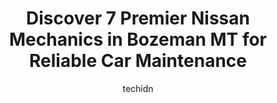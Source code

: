 ---
layout: ampstory
image: https://images.unsplash.com/photo-1630381797319-9bd529abd85a?ixlib=rb-4.0.3&ixid=MnwxMjA3fDB8MHxwaG90by1wYWdlfHx8fGVufDB8fHx8&auto=format&fit=crop&w=640&h=853&q=80
author: techidn
featured: false
description: Searching for the finest Nissan Mechanic in Bozeman MT, USA? Look no further than the 7 best Nissan Mechanic in the area, where youll find a team of highly qualified professionals ready to 
title: Discover 7 Premier Nissan Mechanics in Bozeman MT for Reliable Car Maintenance
cover:
   title: Discover 7 Premier Nissan Mechanics in Bozeman MT for Reliable Car Maintenance
   subtitle: Rickpate
   background: https://images.unsplash.com/photo-1630381797319-9bd529abd85a?ixlib=rb-4.0.3&ixid=MnwxMjA3fDB8MHxwaG90by1wYWdlfHx8fGVufDB8fHx8&auto=format&fit=crop&w=640&h=853&q=80

pages: 
 - layout: thirds
   top: <h1>#1 Toms Alignment Center, Inc.</h1>
   bottom: "<p>I was able to get into the shop within a day of calling and talking about my car issues. And within 3 days my car was up and running again! Tj was a big help through the </p>"
   background: https://www.knot35.com/toplist/wp-content/uploads/2023/06/best-nissan-mechanic-1-in-bozeman-mt-1685841747.jpeg
   backgroundblur: true
 - layout: thirds
   top: <h1>#2 Bozeman Community Auto</h1>
   bottom: "<p>705 Bridger Dr Suite B, Bozeman, MT 59715, United States</p>"
   background: https://www.knot35.com/toplist/wp-content/uploads/2023/06/best-nissan-mechanic-2-in-bozeman-mt-1685841747.jpeg
   cta:
      link: https://www.knot35.com/toplist/discover-7-premier-nissan-mechanics-in-bozeman-mt-for-reliable-car-maintenance/
      text: Discover 7 Premier Nissan Mechanics in Bozeman MT for Reliable Car Maintenance
 - layout: thirds
   top: <h1>#3 Farr Automotive Specialists</h1>
   bottom: "<p>707 N 5th Ave, Bozeman, MT 59715, United States</p>"
   background: https://www.knot35.com/toplist/wp-content/uploads/2023/06/best-nissan-mechanic-3-in-bozeman-mt-1685841748.png
   cta:
      link: https://www.knot35.com/toplist/discover-7-premier-nissan-mechanics-in-bozeman-mt-for-reliable-car-maintenance/
      text: Discover 7 Premier Nissan Mechanics in Bozeman MT for Reliable Car Maintenance
 - layout: thirds
   top: <h1>#4 Rising Sun Auto Repair</h1>
   bottom: "<p>1413 Gold Ave, Bozeman, MT 59715, United States</p>"
   background: https://images.unsplash.com/photo-1604871000636-074fa5117945?ixlib=rb-4.0.3&ixid=MnwxMjA3fDB8MHxwaG90by1wYWdlfHx8fGVufDB8fHx8&auto=format&fit=crop&w=640&h=853&q=80
   cta:
      link: https://www.knot35.com/toplist/discover-7-premier-nissan-mechanics-in-bozeman-mt-for-reliable-car-maintenance/
      text: Discover 7 Premier Nissan Mechanics in Bozeman MT for Reliable Car Maintenance
 - layout: thirds
   top: <h1>#5 Auto Stop</h1>
   bottom: "<p>1401 E Main St, Bozeman, MT 59715, United States</p>"
   background: https://images.unsplash.com/photo-1614648718611-0635f29016cb?ixlib=rb-4.0.3&ixid=MnwxMjA3fDB8MHxwaG90by1wYWdlfHx8fGVufDB8fHx8&auto=format&fit=crop&w=640&h=853&q=80
   cta:
      link: https://www.knot35.com/toplist/discover-7-premier-nissan-mechanics-in-bozeman-mt-for-reliable-car-maintenance/
      text: Discover 7 Premier Nissan Mechanics in Bozeman MT for Reliable Car Maintenance
 - layout: thirds
   top: <h1>#6 B & B Auto Repair</h1>
   bottom: "<p>107 Commercial Dr Suite C, Bozeman, MT 59715, United States</p>"
   background: https://images.unsplash.com/photo-1509114397022-ed747cca3f65?ixlib=rb-4.0.3&ixid=MnwxMjA3fDB8MHxwaG90by1wYWdlfHx8fGVufDB8fHx8&auto=format&fit=crop&w=640&h=853&q=80
   cta:
      link: https://www.knot35.com/toplist/discover-7-premier-nissan-mechanics-in-bozeman-mt-for-reliable-car-maintenance/
      text: Discover 7 Premier Nissan Mechanics in Bozeman MT for Reliable Car Maintenance
 - layout: thirds
   top: <h1>#7 Straightaway Motors</h1>
   bottom: "<p>2104 N 7th Ave, Bozeman, MT 59715, United States</p>"
   background: https://images.unsplash.com/photo-1527067829737-402993088e6b?ixlib=rb-4.0.3&ixid=MnwxMjA3fDB8MHxwaG90by1wYWdlfHx8fGVufDB8fHx8&auto=format&fit=crop&w=640&h=853&q=80
   cta:
      link: https://www.knot35.com/toplist/discover-7-premier-nissan-mechanics-in-bozeman-mt-for-reliable-car-maintenance/
      text: Discover 7 Premier Nissan Mechanics in Bozeman MT for Reliable Car Maintenance
 - layout: thirds
   middle: Continue reading...
   background: https://images.unsplash.com/photo-1567360425618-1594206637d2?ixlib=rb-4.0.3&ixid=MnwxMjA3fDB8MHxwaG90by1wYWdlfHx8fGVufDB8fHx8&auto=format&fit=crop&w=640&h=853&q=80
   cta:
      link: https://www.knot35.com/toplist/discover-7-premier-nissan-mechanics-in-bozeman-mt-for-reliable-car-maintenance/
      text: Discover 7 Premier Nissan Mechanics in Bozeman MT for Reliable Car Maintenance
      
---